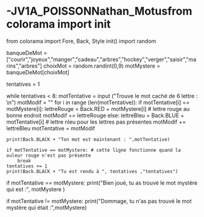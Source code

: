 # -JV1A_POISSONNathan_Motusfrom colorama import init
from colorama import Fore, Back, Style
init()
import random

banqueDeMot = ["courir","joyeux","manger","cadeau","arbres","hockey","verger","saisir","marins","arbres"]
choixMot = random.randint(0,9)
motMystere = banqueDeMot[choixMot]  

tentatives = 1



    
while tentatives < 8:
    motTentative = input ("Trouve le mot caché de 6 lettre : \n")
    motModif = ""
    for i in range (len(motTentative)):
        if motTentative[i] == motMystere[i]:
            lettreRouge = Back.RED + motMystere[i] # lettre rouge au bonne endroit
            motModif += lettreRouge
        else:
            lettreBleu = Back.BLUE + motTentative[i] # lettre nleu pour les lettres pas présentes
            motModif += lettreBleu
    motTentative = motModif
        
        

    print(Back.BLACK + "Ton mot est maintenant : ",motTentative)

    if motTentative == motMystere: # cette ligne fonctionne quand la ouleur rouge n'est pas présente
        break
    tentatives += 1
    print(Back.BLACK + "Tu est rendu à ", tentatives ,"tentatives")




if motTentative == motMystere:
    print("Bien joué, tu as trouvé le mot mystère qui est :", motMystere )

if motTentative != motMystere:
    print("Dommage, tu n'as pas trouvé le mot mystère qui était :",motMystere)
